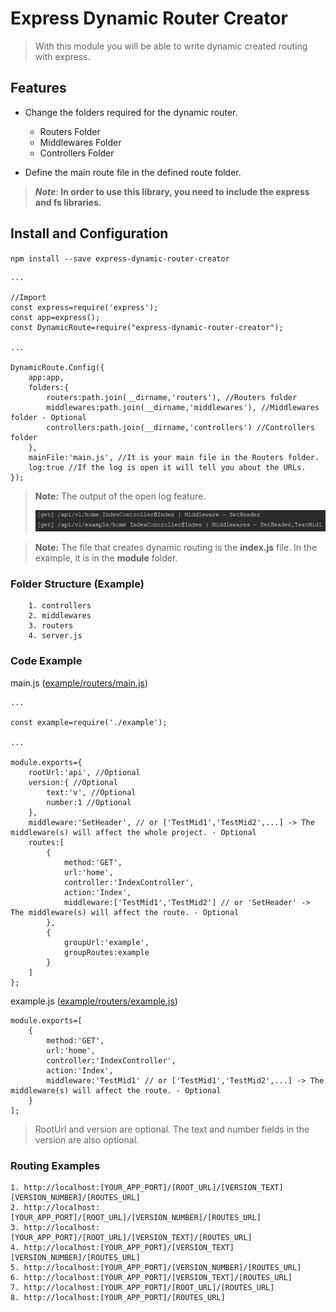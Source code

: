 # **Express Dynamic Router Creator**
> With this module you will be able to write dynamic created routing with express.


## **Features**

- Change the folders required for the dynamic router.
    - Routers Folder
    - Middlewares Folder
    - Controllers Folder
    
- Define the main route file in the defined route folder.

> ***Note***: **In order to use this library, you need to include the express and fs libraries.**

## **Install and Configuration**

   `npm install --save express-dynamic-router-creator`

    ...
    
    //Import
    const express=require('express');
    const app=express();
    const DynamicRoute=require("express-dynamic-router-creator");
    
    ...
    
    DynamicRoute.Config({
        app:app,
        folders:{
            routers:path.join(__dirname,'routers'), //Routers folder
            middlewares:path.join(__dirname,'middlewares'), //Middlewares folder - Optional
            controllers:path.join(__dirname,'controllers') //Controllers folder
        },
        mainFile:'main.js', //It is your main file in the Routers folder.
        log:true //If the log is open it will tell you about the URLs.
    });
    
> **Note:** The output of the open log feature.
> 
> ![Log Image](log.png)

> **Note:** The file that creates dynamic routing is the **index.js** file. In the example, it is in the **module** folder.

### Folder Structure (Example)
        1. controllers
        2. middlewares
        3. routers
        4. server.js
        
### Code Example
   main.js ([example/routers/main.js](example/routers/main.js))
   
    ...
    
    const example=require('./example');
    
    ...
    
    module.exports={
        rootUrl:'api', //Optional
        version:{ //Optional
            text:'v', //Optional
            number:1 //Optional
        },
        middleware:'SetHeader', // or ['TestMid1','TestMid2',...] -> The middleware(s) will affect the whole project. - Optional
        routes:[
            {
                method:'GET',
                url:'home',
                controller:'IndexController',
                action:'Index',
                middleware:['TestMid1','TestMid2'] // or 'SetHeader' -> The middleware(s) will affect the route. - Optional
            },
            {
                groupUrl:'example',
                groupRoutes:example
            }
        ]
    };
    
   example.js ([example/routers/example.js](example/routers/example.js))
   
    module.exports=[
        {
            method:'GET',
            url:'home',
            controller:'IndexController',
            action:'Index',
            middleware:'TestMid1' // or ['TestMid1','TestMid2',...] -> The middleware(s) will affect the route. - Optional
        }
    ];
    
> RootUrl and version are optional. The text and number fields in the version are also optional.

### Routing Examples

    1. http://localhost:[YOUR_APP_PORT]/[ROOT_URL]/[VERSION_TEXT][VERSION_NUMBER]/[ROUTES_URL]
    2. http://localhost:[YOUR_APP_PORT]/[ROOT_URL]/[VERSION_NUMBER]/[ROUTES_URL]
    3. http://localhost:[YOUR_APP_PORT]/[ROOT_URL]/[VERSION_TEXT]/[ROUTES_URL]
    4. http://localhost:[YOUR_APP_PORT]/[VERSION_TEXT][VERSION_NUMBER]/[ROUTES_URL]
    5. http://localhost:[YOUR_APP_PORT]/[VERSION_NUMBER]/[ROUTES_URL]
    6. http://localhost:[YOUR_APP_PORT]/[VERSION_TEXT]/[ROUTES_URL]
    7. http://localhost:[YOUR_APP_PORT]/[ROOT_URL]/[ROUTES_URL]
    8. http://localhost:[YOUR_APP_PORT]/[ROUTES_URL]